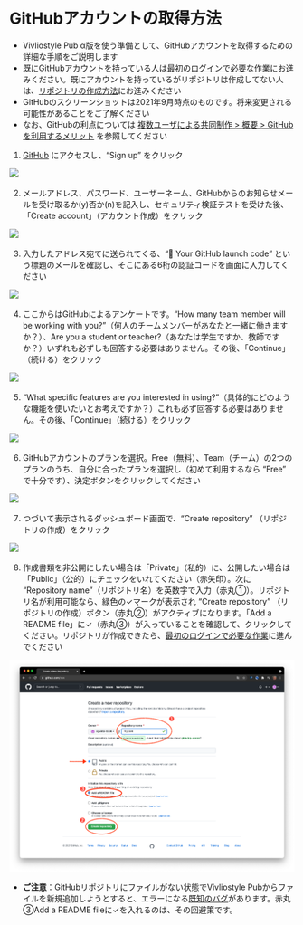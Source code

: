 # GitHubアカウントの取得方法

- Vivliostyle Pub α版を使う準備として、GitHubアカウントを取得するための詳細な手順をご説明します
- 既にGitHubアカウントを持っている人は[最初のログインで必要な作業](/ja/advance-preparation/login.md)にお進みください。既にアカウントを持っているがリポジトリは作成してない人は、[リポジトリの作成方法](/ja/advance-preparation/how-to-create-a-repository.md)にお進みください
- GitHubのスクリーンショットは2021年9月時点のものです。将来変更される可能性があることをご了解ください
- なお、GitHubの利点については [複数ユーザによる共同制作 > 概要 > GitHubを利用するメリット](/ja/multi-user-collaborative-editing/overview.md#githubを利用するメリット) を参照してください


1. [GitHub](https://github.com/) にアクセスし、“Sign up” をクリック

![ ](images/advance-preparation/get-an-account/fig-1.png)

2. メールアドレス、パスワード、ユーザーネーム、GitHubからのお知らせメールを受け取るか(y)否か(n)を記入し、セキュリティ検証テストを受けた後、「Create account」（アカウント作成）をクリック

![ ](images/advance-preparation/get-an-account/fig-2.png)

3. 入力したアドレス宛てに送られてくる、“🚀 Your GitHub launch code” という標題のメールを確認し、そこにある6桁の認証コードを画面に入力してください

![ ](images/advance-preparation/get-an-account/fig-3.png)

4. ここからはGitHubによるアンケートです。“How many team member will be working with you?”（何人のチームメンバーがあなたと一緒に働きますか？）、Are you a student or teacher?（あなたは学生ですか、教師ですか？）いずれも必ずしも回答する必要はありません。その後、「Continue」（続ける）をクリック

![ ](images/advance-preparation/get-an-account/fig-4.png)

5. “What specific features are you interested in using?”（具体的にどのような機能を使いたいとお考えですか？）これも必ず回答する必要はありません。その後、「Continue」（続ける）をクリック

![ ](images/advance-preparation/get-an-account/fig-5.png)


6. GitHubアカウントのプランを選択。Free（無料）、Team（チーム）の2つのプランのうち、自分に合ったプランを選択し（初めて利用するなら “Free” で十分です）、決定ボタンをクリックしてください

![ ](images/advance-preparation/get-an-account/fig-6.png)

7. つづいて表示されるダッシュボード画面で、“Create repository” （リポジトリの作成）をクリック

![ ](images/advance-preparation/get-an-account/fig-7.png)

8. 作成書類を非公開にしたい場合は「Private」（私的）に、公開したい場合は「Public」（公的）にチェックをいれてください（赤矢印）。次に “Repository name”（リポジトリ名）を英数字で入力（赤丸①）。リポジトリ名が利用可能なら、緑色の✓マークが表示され “Create repository” （リポジトリの作成）ボタン（赤丸②）がアクティブになります。「Add a README file」に✓（赤丸③）が入っていることを確認して、クリックしてください。リポジトリが作成できたら、[最初のログインで必要な作業](/ja/advance-preparation/login.md)に進んでください

![ ](images/advance-preparation/get-an-account/fig-8.png)

- **ご注意**：GitHubリポジトリにファイルがない状態でVivliostyle Pubからファイルを新規追加しようとすると、エラーになる[既知のバグ](https://github.com/vivliostyle/vivliostyle-pub/issues/217)があります。赤丸③Add a README fileに✓を入れるのは、その回避策です。